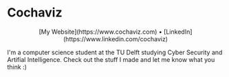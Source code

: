# Cochaviz

<div style="text-align: center;">
[My Website](https://www.cochaviz.com) • [LinkedIn](https://www.linkedin.com/cochaviz)
</div>

I'm a computer science student at the TU Delft studying Cyber Security and Artifial Intelligence. Check out the stuff I made and let me know what you think :)
